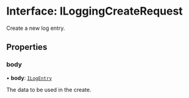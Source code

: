 # Interface: ILoggingCreateRequest

Create a new log entry.

## Properties

### body

• **body**: [`ILogEntry`](ILogEntry.md)

The data to be used in the create.
